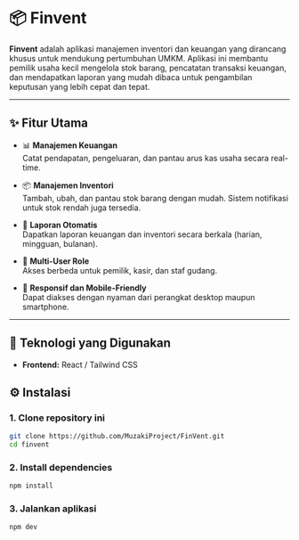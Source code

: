 # 📦 Finvent

**Finvent** adalah aplikasi manajemen inventori dan keuangan yang dirancang khusus untuk mendukung pertumbuhan UMKM. Aplikasi ini membantu pemilik usaha kecil mengelola stok barang, pencatatan transaksi keuangan, dan mendapatkan laporan yang mudah dibaca untuk pengambilan keputusan yang lebih cepat dan tepat.

---

## ✨ Fitur Utama

- 📊 **Manajemen Keuangan**  
  Catat pendapatan, pengeluaran, dan pantau arus kas usaha secara real-time.

- 📦 **Manajemen Inventori**  
  Tambah, ubah, dan pantau stok barang dengan mudah. Sistem notifikasi untuk stok rendah juga tersedia.

- 🧾 **Laporan Otomatis**  
  Dapatkan laporan keuangan dan inventori secara berkala (harian, mingguan, bulanan).

- 👥 **Multi-User Role**  
  Akses berbeda untuk pemilik, kasir, dan staf gudang.

- 📱 **Responsif dan Mobile-Friendly**  
  Dapat diakses dengan nyaman dari perangkat desktop maupun smartphone.

---

## 🚀 Teknologi yang Digunakan

- **Frontend:** React / Tailwind CSS  


## ⚙️ Instalasi

### 1. Clone repository ini
```bash
git clone https://github.com/MuzakiProject/FinVent.git
cd finvent
```

### 2. Install dependencies

```bash
npm install
```
### 3. Jalankan aplikasi

```bash
npm dev
```
